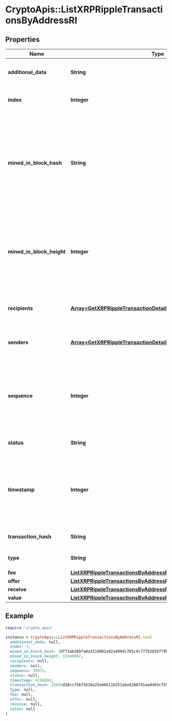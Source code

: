 # CryptoApis::ListXRPRippleTransactionsByAddressRI

## Properties

| Name | Type | Description | Notes |
| ---- | ---- | ----------- | ----- |
| **additional_data** | **String** | Represents any additional data that may be needed. |  |
| **index** | **Integer** | Represents the index position of the transaction in the block. |  |
| **mined_in_block_hash** | **String** | Represents the hash of the block where this transaction was mined/confirmed for first time. The hash is defined as a cryptographic digital fingerprint made by hashing the block header twice through the SHA256 algorithm. |  |
| **mined_in_block_height** | **Integer** | Represents the hight of the block where this transaction was mined/confirmed for first time. The height is defined as the number of blocks in the blockchain preceding this specific block. |  |
| **recipients** | [**Array&lt;GetXRPRippleTransactionDetailsByTransactionIDRIRecipients&gt;**](GetXRPRippleTransactionDetailsByTransactionIDRIRecipients.md) | Represents an object of addresses that receive the transactions. |  |
| **senders** | [**Array&lt;GetXRPRippleTransactionDetailsByTransactionIDRISenders&gt;**](GetXRPRippleTransactionDetailsByTransactionIDRISenders.md) | Represents an object of addresses that provide the funds. |  |
| **sequence** | **Integer** | Defines the transaction input&#39;s sequence as an integer, which is is used when transactions are replaced with newer versions before LockTime. |  |
| **status** | **String** | Defines the status of the transaction. |  |
| **timestamp** | **Integer** | Defines the exact date/time in Unix Timestamp when this transaction was mined, confirmed or first seen in Mempool, if it is unconfirmed. |  |
| **transaction_hash** | **String** | Represents the hash of the XRP transaction. |  |
| **type** | **String** | Specifies the type of the transaction. |  |
| **fee** | [**ListXRPRippleTransactionsByAddressRIFee**](ListXRPRippleTransactionsByAddressRIFee.md) |  |  |
| **offer** | [**ListXRPRippleTransactionsByAddressRIOffer**](ListXRPRippleTransactionsByAddressRIOffer.md) |  |  |
| **receive** | [**ListXRPRippleTransactionsByAddressRIReceive**](ListXRPRippleTransactionsByAddressRIReceive.md) |  |  |
| **value** | [**ListXRPRippleTransactionsByAddressRIValue**](ListXRPRippleTransactionsByAddressRIValue.md) |  |  |

## Example

```ruby
require 'crypto_apis'

instance = CryptoApis::ListXRPRippleTransactionsByAddressRI.new(
  additional_data: null,
  index: 3,
  mined_in_block_hash: 3dff3ab3697a0a3116062a92a499dc7b5c9c777b2035f79bb906894972d4573d,
  mined_in_block_height: 15949067,
  recipients: null,
  senders: null,
  sequence: 39673,
  status: null,
  timestamp: 4256894,
  transaction_hash: 33684d38ccf56f5b10a25e60b11b251abe6288f41aadd03c7596dced895b282a,
  type: null,
  fee: null,
  offer: null,
  receive: null,
  value: null
)
```


